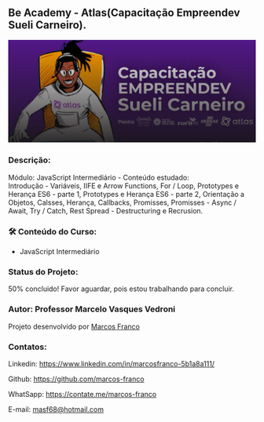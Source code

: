 ## Be Academy - Atlas(Capacitação Empreendev Sueli Carneiro).

![preview](./imagens/preview7.jpg)


### Descrição:

Módulo: JavaScript Intermediário - Conteúdo estudado:<br>
Introdução - Variáveis, IIFE e Arrow Functions, For / Loop, Prototypes e Herança ES6 - parte 1, Prototypes e Herança ES6 - parte 2, Orientação a Objetos, Calsses, Herança, Callbacks, Promisses, Promisses - Async / Await, Try / Catch, Rest Spread - Destructuring
e Recrusion.


### 🛠 Conteúdo do Curso:
- JavaScript Intermediário

### Status do Projeto:
50% concluido! Favor aguardar, pois estou trabalhando para concluir. 

### Autor: Professor Marcelo Vasques Vedroni
Projeto desenvolvido por [Marcos Franco](https://www.linkedin.com/in/marcosfranco-5b1a8a111/)

### Contatos:
Linkedin: https://www.linkedin.com/in/marcosfranco-5b1a8a111/

Github: https://github.com/marcos-franco

WhatSapp: https://contate.me/marcos-franco

E-mail: masf68@hotmail.com
